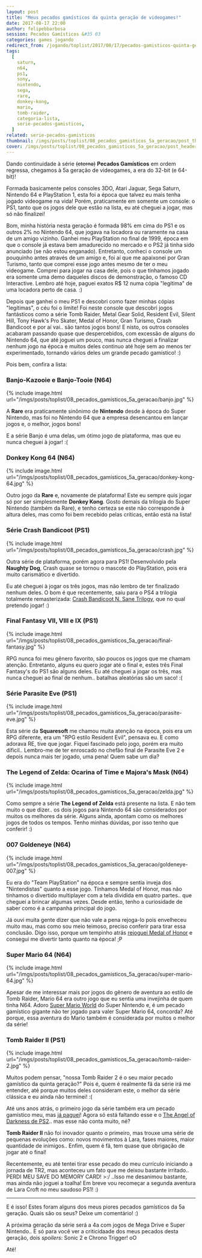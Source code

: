 ```yaml
---
layout: post
title: "Meus pecados gamísticos da quinta geração de videogames!"
date: 2017-08-17 22:00
author: felipebbarbosa
session: Pecados Gamísticos &#35 03
categories: games jogando
redirect_from: /jogando/toplist/2017/08/17/pecados-gamisticos-quinta-geracao.html
tags:
  [
    saturn,
    n64,
    ps1,
    sony,
    nintendo,
    sega,
    rare,
    donkey-kong,
    mario,
    tomb-raider,
    categoria-lista,
    serie-pecados-gamisticos,
  ]
related: serie-pecados-gamisticos
thumbnail: /imgs/posts/toplist/08_pecados_gamisticos_5a_geracao/post_thumbnail.jpg
cover: /imgs/posts/toplist/08_pecados_gamisticos_5a_geracao/post_header.jpg
---
```


Dando continuidade à série <strike>(eterna)</strike> **Pecados Gamísticos** em ordem regressa, chegamos à 5a geração de videogames, a era do 32-bit (e 64-bit)!

Formada basicamente pelos consoles 3DO, Atari Jaguar, Sega Saturn, Nintendo 64 e PlayStation 1, esta foi a época que talvez eu mais tenha jogado videogame na vida! Porém, praticamente em somente um console: o PS1, tanto que os jogos dele que estão na lista, eu até cheguei a jogar, mas só não finalizei!

<!--more-->

Bom, minha história nesta geração é formada 98% em cima do PS1 e os outros 2% no Nintendo 64, que jogava na locadora ou raramente na casa de um amigo vizinho. Ganhei meu PlayStation no final de 1999, época em que o console já estava bem amadurecido no mercado e o PS2 já tinha sido anunciado (se não estou enganado). Entretanto, conheci o console um pouquinho antes através de um amigo e, foi aí que me apaixonei por Gran Turismo, tanto que comprei esse jogo antes mesmo de ter o meu videogame. Comprei para jogar na casa dele, pois o que tínhamos jogado era somente uma demo daqueles discos de demonstração, o famoso CD Interactive. Lembro até hoje, paguei exatos R\$ 12 numa cópia "legítima" de uma locadora perto de casa. :)

Depois que ganhei o meu PS1 e descobri como fazer minhas cópias "legítimas", o céu foi o limite! Foi neste console que descobri jogos fantásticos como a série Tomb Raider, Metal Gear Solid, Resident Evil, Silent Hill, Tony Hawk's Pro Skater, Medal of Honor, Gran Turismo, Crash Bandicoot e por aí vai.. são tantos jogos bons! E nisto, os outros consoles acabaram passando quase que despercebidos, com excessão de alguns do Nintendo 64, que até joguei um pouco, mas nunca cheguei a finalizar nenhum jogo na época e muitos deles continuo até hoje sem ao menos ter experimentado, tornando vários deles um grande pecado gamístico! :)

Pois bem, confira a lista:

### Banjo-Kazooie e Banjo-Tooie (N64)

{% include image.html
  url="/imgs/posts/toplist/08_pecados_gamisticos_5a_geracao/banjo.jpg" %}

A **Rare** era praticamente sinônimo de **Nintendo** desde à época do Super Nintendo, mas foi no Nintendo 64 que a empresa desencantou em lançar jogos e, o melhor, jogos bons!

E a série Banjo é uma delas, um ótimo jogo de plataforma, mas que eu nunca cheguei à jogar! :(

### Donkey Kong 64 (N64)

{% include image.html
  url="/imgs/posts/toplist/08_pecados_gamisticos_5a_geracao/donkey-kong-64.jpg" %}

Outro jogo da **Rare** e, novamente de plataforma! Este eu sempre quis jogar só por ser simplesmente **Donkey Kong**. Gosto demais da trilogia do Super Nintendo (também da Rare), e tenho certeza se este não corresponde à altura deles, mas como foi bem recebido pelas críticas, então está na lista!

### Série Crash Bandicoot (PS1)

{% include image.html
  url="/imgs/posts/toplist/08_pecados_gamisticos_5a_geracao/crash.jpg" %}

Outra série de plataforma, porém agora para PS1! Desenvolvido pela **Naughty Dog**, Crash quase se tornou o mascote do PlayStation, pois era muito carismático e divertido.

Eu até cheguei à jogar os três jogos, mas não lembro de ter finalizado nenhum deles. O bom é que recentemente, saiu para o PS4 a trilogia totalmente remasterizada: [Crash Bandicoot N. Sane Trilogy](https://www.playstation.com/pt-br/games/crash-bandicoot-n-sane-trilogy-ps4/), que no qual pretendo jogar! :)

### Final Fantasy VII, VIII e IX (PS1)

{% include image.html
  url="/imgs/posts/toplist/08_pecados_gamisticos_5a_geracao/final-fantasy.jpg" %}

RPG nunca foi meu gênero favorito, são poucos os jogos que me chamam atenção. Entretanto, alguns eu quero jogar até o final e, estes três Final Fantasy's do PS1 são alguns deles. Eu até cheguei a jogar os três, mas nunca cheguei ao final de nenhum.. batalhas aleatórias são um saco! :(

### Série Parasite Eve (PS1)

{% include image.html
  url="/imgs/posts/toplist/08_pecados_gamisticos_5a_geracao/parasite-eve.jpg" %}

Esta série da **Squaresoft** me chamou muita atenção na época, pois era um RPG diferente, era um "RPG estilo Resident Evil", pensava eu. E como adorava RE, tive que jogar. Fiquei fascinado pelo jogo, porém era muito díficil.. Lembro-me de ter enroscado no chefão final de Parasite Eve 2 e depois nunca mais ter jogado, uma pena! Quem sabe um dia?

### The Legend of Zelda: Ocarina of Time e Majora's Mask (N64)

{% include image.html
  url="/imgs/posts/toplist/08_pecados_gamisticos_5a_geracao/zelda.jpg" %}

Como sempre a série **The Legend of Zelda** está presente na lista. E não tem muito o que dizer.. os dois jogos para Nintendo 64 são considerados por muitos os melhores da série. Alguns ainda, apontam como os melhores jogos de todos os tempos. Tenho minhas dúvidas, por isso tenho que conferir! :)

### 007 Goldeneye (N64)

{% include image.html
  url="/imgs/posts/toplist/08_pecados_gamisticos_5a_geracao/goldeneye-007.jpg" %}

Eu era do "Team PlayStation" na época e sempre sentia inveja dos "Nintendistas" quanto a esse jogo. Tínhamos Medal of Honor, mas não tínhamos o divertido multiplayer com a tela dividida em quatro partes.. que cheguei a brincar algumas vezes. Desde então, tenho a curiosidade de saber como é a campanha principal do jogo.

Já ouvi muita gente dizer que não vale a pena rejoga-lo pois envelheceu muito mau, mas como sou meio teimoso, preciso conferir para tirar essa conclusão. Digo isso, porque um tempinho atrás [rejoguei Medal of Honor](/jogando/analise/2014/09/11/analise-medal-of-honor-ps1.html) e consegui me divertir tanto quanto na época! ;P

### Super Mario 64 (N64)

{% include image.html
  url="/imgs/posts/toplist/08_pecados_gamisticos_5a_geracao/super-mario-64.jpg" %}

Apesar de me interessar mais por jogos do gênero de aventura ao estilo de Tomb Raider, Mario 64 era outro jogo que eu sentia uma invejinha de quem tinha N64. Adoro [Super Mario World](/jogando/analise/2015/06/30/analise-super-mario-world-snes.html) do Super Nintendo e, é um pecado gamístico gigante não ter jogado para valer Super Mario 64, concorda? Até porque, essa aventura do Mario também é considerada por muitos o melhor da série!

### Tomb Raider II (PS1)

{% include image.html
  url="/imgs/posts/toplist/08_pecados_gamisticos_5a_geracao/tomb-raider-2.jpg" %}

Muitos podem pensar, "nossa Tomb Raider 2 é o seu maior pecado gamístico da quinta geração?" Pois é, quem é realmente fã da série irá me entender, até porque muitos deles consideram este, o melhor da série clássica e eu ainda não terminei! :(

Até uns anos atrás, o primeiro jogo da série também era um pecado gamístico meu, mas [já paguei](/jogando/analise/2013/08/22/analise-tomb-raider-ps1.html)! Agora só está faltando esse e o [The Angel of Darkness de PS2](/jogando/toplist/2016/03/12/pecados-gamisticos-sexta-geracao.html).. mas esse não conta muito, né?

**Tomb Raider II** não foi inovador quanto o primeiro, mas trouxe uma série de pequenas evoluções como: novos movimentos à Lara, fases maiores, maior quantidade de inimigos.. Enfim, quem é fã, tem quase que obrigação de jogar até o final!

Recentemente, eu até tentei tirar esse pecado do meu currículo iniciando a jornada de TR2, mas aconteceu um fato que me deixou bastante irritado.. PERDI MEU SAVE DO MEMORY CARD! >:/ ..Isso me desanimou bastante, mas ainda não joguei a toalha! Em breve vou recomeçar a segunda aventura de Lara Croft no meu saudoso PS1! :)

---

E é isso! Estes foram alguns dos meus piores pecados gamísticos da 5a geração. Quais são os seus? Deixe um comentário! :)

A próxima geração da série será a 4a com jogos de Mega Drive e Super Nintendo.. E só para você ver a criticidaade dos meus pecados desta geração, dois _spoilers_: Sonic 2 e Chrono Trigger! oO

Até!
